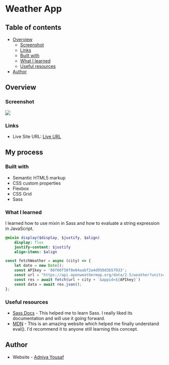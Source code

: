 # Weather App



## Table of contents

- [Overview](#overview)
  - [Screenshot](#screenshot)
  - [Links](#links)
  - [Built with](#built-with)
  - [What I learned](#what-i-learned)
  - [Useful resources](#useful-resources)
- [Author](#author)


## Overview

### Screenshot

![](/dist/images/Screenshot%20from%202024-01-02%2000-14-59.png)

### Links

- Live Site URL: [Live URL](https://app.netlify.com/sites/steady-cajeta-952b21/overview)

## My process

### Built with

- Semantic HTML5 markup
- CSS custom properties
- Flexbox
- CSS Grid
- Sass

### What I learned

I learned how to use mixin in Sass and how to evaluate a string expression in JavaScript.

```sass
@mixin display($display, $justify, $align)
    display: flex
    justify-content: $justify
    align-items: $align
```

```js
const fetchWeather = async (city) => {
    let date = new Date();
    const APIkey = '86f60f58f0e04aabf2a4d950d3b57933';
    const url = "https://api.openweathermap.org/data/2.5/weather?units=metric&q=";
    const res = await fetch(url + city + `&appid=${APIkey}`)
    const data = await res.json();
};
```


### Useful resources

- [Sass Docs](https://sass-lang.com/documentation/) - This helped me to learn Sass. I really liked its documentation and will use it going forward.
- [MDN](https://developer.mozilla.org/en-US/docs/Web/JavaScript/Reference/Global_Objects/eval) - This is an amazing website which helped me finally understand eval(). I'd recommend it to anyone still learning this concept.

## Author

- Website - [Adniya Yousaf](https://adniyayousaf.netlify.app)

